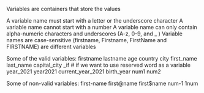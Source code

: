 Variables are containers that store the values

A variable name must start with a letter or the underscore character
A variable name cannot start with a number
A variable name can only contain alpha-numeric characters and underscores (A-z, 0-9, and _ )
Variable names are case-sensitive (firstname, Firstname, FirstName and FIRSTNAME) are different variables

Some of the valid variables:
firstname
lastname
age
country
city
first_name
last_name
capital_city
_if # if we want to use reserved word as a variable
year_2021
year2021
current_year_2021
birth_year
num1
num2

Some of non-valid variables:
first-name
first@name
first$name
num-1
1num
